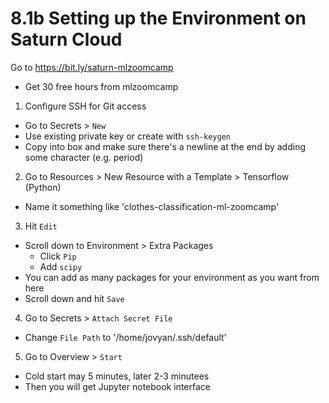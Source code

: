 # 8.1b Setting up the Environment on Saturn Cloud

Go to https://bit.ly/saturn-mlzoomcamp
- Get 30 free hours from mlzoomcamp

1. Configure SSH for Git access
- Go to Secrets > `New`
- Use existing private key or create with `ssh-keygen`
- Copy into box and make sure there's a newline at the end by adding some character (e.g. period)
2. Go to Resources > New Resource with a Template > Tensorflow (Python)
- Name it something like 'clothes-classification-ml-zoomcamp'
3. Hit `Edit`
- Scroll down to Environment > Extra Packages
    - Click `Pip`
    - Add `scipy`
- You can add as many packages for your environment as you want from here
- Scroll down and hit `Save`
4. Go to Secrets > `Attach Secret File`
- Change `File Path` to '/home/jovyan/.ssh/default'
5. Go to Overview > `Start`
- Cold start may 5 minutes, later 2-3 minutees
- Then you will get Jupyter notebook interface